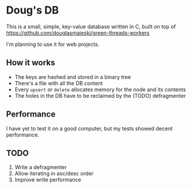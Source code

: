 # Doug's DB
This is a small, simple, key-value database written in C, built on top of https://github.com/douglasmaieski/green-threads-workers

I'm planning to use it for web projects.

## How it works
- The keys are hashed and stored in a binary tree
- There's a file with all the DB content
- Every `upsert` or `delete` allocates memory for the node and its contents
- The holes in the DB have to be reclaimed by the (TODO) defragmenter

## Performance
I have yet to test it on a good computer, but my tests showed decent performance.

## TODO
1. Write a defragmenter
2. Allow iterating in asc/desc order
3. Improve write performance

